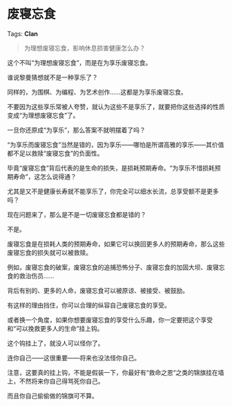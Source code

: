 # 废寝忘食

Tags: **Clan**

> 为理想废寝忘食，影响休息损害健康怎么办？



这个不叫“为理想废寝忘食”，而是在为享乐废寝忘食。

谁说黎曼猜想就不是一种享乐了？

同样的，为围棋、为编程、为艺术创作……这都是为享乐废寝忘食。

不要因为这些享乐常被人夸赞，就认为这些不是享乐了，就要把你这些选择的性质变成“为理想废寝忘食”了。

一旦你还原成“为享乐”，那么答案不就明摆着了吗？

“为享乐而废寝忘食”当然是错的，因为享乐——哪怕是所谓高雅的享乐——其价值都不足以救赎“废寝忘食”的负面性。

毕竟“废寝忘食”背后代表的是生命的损失，是损耗预期寿命。“为享乐不惜损耗预期寿命”，这怎么说得通？

尤其是又不是健康长寿就不能享乐了，你完全可以细水长流，总享受额不是更多吗？

现在问题来了，那么是不是一切废寝忘食都是错的？

不是。

废寝忘食是在损耗人类的预期寿命，如果它可以换回更多人的预期寿命，那么这些废寝忘食的损失就可以被救赎。

例如，废寝忘食的破案，废寝忘食的追捕恐怖分子、废寝忘食的加固大坝、废寝忘食的救治伤员……

背后有别的、更多的人命，废寝忘食可以被原谅、被接受、被鼓励。

有这样的理由挡住，你可以合理的纵容自己废寝忘食的享受。

或者换一个角度，如果你想要废寝忘食的享受什么乐趣，你一定要把这个享受和“可以挽救更多人的生命”挂上钩。

这个钩挂上了，就没人可以怪你了。

连你自己——这很重要——将来也没法怪你自己。

注意，这要真的挂上钩，不能是假装一下，你最好有“救命之恩“之类的锦旗挂在墙上，不然将来你自己得骂死你自己。

而且你自己偷偷做的锦旗可不算。




